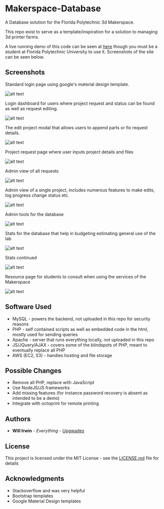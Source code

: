# Makerspace-Database

A Database solution for the Florida Polytechnic 3d Makerspace.

This repo exist to serve as a template/inspiration for a solution to managing 3d printer farms.

A live running demo of this code can be seen at [here](http://radmakerspace.com/) though you must be a student at Florida Polytechnic University to use it. Screenshots of the site can be seen below.

## Screenshots

Standard login page using google's material design template.

![alt text](https://raw.githubusercontent.com/Upgwades/Makerspace-Database/master/Screenshots/login_page.PNG)

Login dashboard for users where project request and status can be found as well as request editing.

![alt text](https://raw.githubusercontent.com/Upgwades/Makerspace-Database/master/Screenshots/home_page.PNG)

The edit project modal that allows users to append parts or fix request details.

![alt text](https://raw.githubusercontent.com/Upgwades/Makerspace-Database/master/Screenshots/edit_project_modal.PNG)

Project request page where user inputs project details and files

![alt text](https://raw.githubusercontent.com/Upgwades/Makerspace-Database/master/Screenshots/request_page.PNG)

Admin view of all requests

![alt text](https://raw.githubusercontent.com/Upgwades/Makerspace-Database/master/Screenshots/admin_view_request_page.PNG)

Admin view of a single project, includes numerous features to make edits, log progress change status etc.

![alt text](https://raw.githubusercontent.com/Upgwades/Makerspace-Database/master/Screenshots/admin_single_project.PNG)

Admin tools for the database

![alt text](https://raw.githubusercontent.com/Upgwades/Makerspace-Database/master/Screenshots/admin_tools.PNG)

Stats for the database that help in budgeting estimating general use of the lab

![alt text](https://raw.githubusercontent.com/Upgwades/Makerspace-Database/master/Screenshots/stats_page_1.PNG)

Stats continued

![alt text](https://raw.githubusercontent.com/Upgwades/Makerspace-Database/master/Screenshots/stats_page_2.PNG)

Resource page for students to consult when using the services of the Makerspace

![alt text](https://raw.githubusercontent.com/Upgwades/Makerspace-Database/master/Screenshots/resources_page.PNG)


## Software Used

* MySQL - powers the backend, not uploaded in this repo for security reasons
* PHP - self contained scripts as well as embedded code in the html, mostly used for sending queries
* Apache - server that runs everything locally, not uploaded in this repo
* JS/JQuery/AJAX - covers some of the blindspots of PHP, meant to eventually replace all PHP
* AWS (EC2, S3) - handles hosting and file storage


## Possible Changes

* Remove all PHP, replace with JavaScript
* Use NodeJS/JS frameworks
* Add missing features (for instance password recovery is absent as intended to be a demo)
* Integrate with octoprint for remote printing 

## Authors

* **Will Irwin** - *Everything* - [Upgwades](https://github.com/Upgwades)

## License

This project is licensed under the MIT License - see the [LICENSE.md](LICENSE.md) file for details

## Acknowledgments

* Stackoverflow and was very helpful
* Bootstrap templates
* Google Material Design templates
